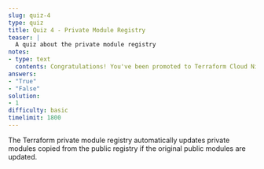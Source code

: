 ```yaml
---
slug: quiz-4
type: quiz
title: Quiz 4 - Private Module Registry
teaser: |
  A quiz about the private module registry
notes:
- type: text
  contents: Congratulations! You've been promoted to Terraform Cloud Ninja.
answers:
- "True"
- "False"
solution:
- 1
difficulty: basic
timelimit: 1800
---
```

The Terraform private module registry automatically updates private modules copied from the public registry if the original public modules are updated.
